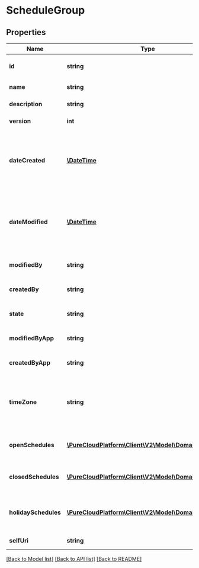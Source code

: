 # ScheduleGroup

## Properties
Name | Type | Description | Notes
------------ | ------------- | ------------- | -------------
**id** | **string** | The globally unique identifier for the object. | [optional] 
**name** | **string** | The name of the entity. | 
**description** | **string** | The resource&#39;s description. | [optional] 
**version** | **int** | The current version of the resource. | [optional] 
**dateCreated** | [**\DateTime**](\DateTime.md) | The date the resource was created. Date time is represented as an ISO-8601 string. For example: yyyy-MM-ddTHH:mm:ss.SSSZ | [optional] 
**dateModified** | [**\DateTime**](\DateTime.md) | The date of the last modification to the resource. Date time is represented as an ISO-8601 string. For example: yyyy-MM-ddTHH:mm:ss.SSSZ | [optional] 
**modifiedBy** | **string** | The ID of the user that last modified the resource. | [optional] 
**createdBy** | **string** | The ID of the user that created the resource. | [optional] 
**state** | **string** | Indicates if the resource is active, inactive, or deleted. | [optional] 
**modifiedByApp** | **string** | The application that last modified the resource. | [optional] 
**createdByApp** | **string** | The application that created the resource. | [optional] 
**timeZone** | **string** | The timezone the schedules are a part of.  This is not a schedule property to allow a schedule to be used in multiple timezones. | [optional] 
**openSchedules** | [**\PureCloudPlatform\Client\V2\Model\DomainEntityRef[]**](DomainEntityRef.md) | The schedules defining the hours an organization is open. | [optional] 
**closedSchedules** | [**\PureCloudPlatform\Client\V2\Model\DomainEntityRef[]**](DomainEntityRef.md) | The schedules defining the hours an organization is closed. | [optional] 
**holidaySchedules** | [**\PureCloudPlatform\Client\V2\Model\DomainEntityRef[]**](DomainEntityRef.md) | The schedules defining the hours an organization is closed for the holidays. | [optional] 
**selfUri** | **string** | The URI for this object | [optional] 

[[Back to Model list]](../README.md#documentation-for-models) [[Back to API list]](../README.md#documentation-for-api-endpoints) [[Back to README]](../README.md)


